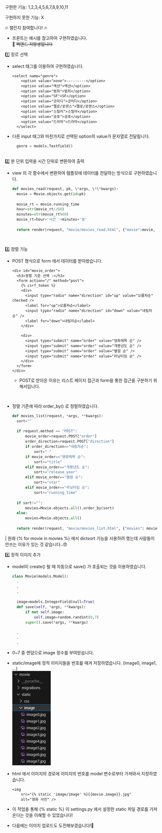 구현한 기능: 1,2,3,4,5,6,7,8,9,10,11

구현하지 못한 기능: X

🔥 챌린지 참여합니다! 🔥

- 프론트는 예시를 참고하여 구현하였습니다.  
  👻 ~~백엔드 지망생입니다~~

1️⃣ 장르 선택

- select 태그를 이용하여 구현하였습니다.
  ```django
  <select name="genre">
      <option value="none">---------</option>
      <option value="액션">액션</option>
      <option value="범죄">범죄</option>
      <option value="SF">SF</option>
      <option value="코미디">코미디</option>
      <option value="멜로/로맨스">멜로/로맨스</option>
      <option value="스릴러">스릴러</option>
      <option value="공포">공포</option>
      <option value="드라마">드라마</option>
    </select>
  ```
- 다른 input 태그와 마찬가지로 선택된 option의 value가 문자열로 전달됩니다.
  ```python
    genre = models.TextField()
  ```

<br/>
2️⃣ 분 단위 입력을 시간 단위로 변환하여 출력

- view 의 각 함수에서 변환하여 템플릿에 데이터를 전달하는 방식으로 구현하였습니다.

  ```python
  def movies_read(request, pk, \*args, \*\*kwargs):
    movie = Movie.objects.get(id=pk)

    movie_rt = movie.running_time
    hour=str(movie_rt//60)
    minutes=str(movie_rt%60)
    movie_rt=hour+'시간 '+minutes+'분'

    return render(request, "movie/movies_read.html", {"movie":movie, "movie_rt":movie_rt})
  ```

  <br/>

3️⃣ 정렬 기능

- POST 형식으로 form 에서 데이터를 받아왔습니다.

  ```django
  <div id="movie_order">
    <h3>정렬 기준 선택 :</h3>
    <form action="/" method="post">
      {% csrf_token %}
      <div>
        <input type="radio" name="direction" id="up" value="오름차순" checked />
        <label for="up">오름차순</label>
        <input type="radio" name="direction" id="down" value="내림차순" />
        <label for="down">내림차순</label>
      </div>

      <div>
        <input type="submit" name="order" value="영화제목 순" />
        <input type="submit" name="order" value="개봉년도 순" />
        <input type="submit" name="order" value="별점 순" />
        <input type="submit" name="order" value="러닝타임 순" />
      </div>
    </form>
  </div>
  ```

  - POST로 받아온 이유는 리스트 페이지 접근과 form을 통한 접근을 구분하기 위해서입니다.

    <br/>

- 정렬 기준에 따라 order_by() 로 정렬하였습니다.

  ```python
  def movies_list(request, *args, **kwargs):
    sort=""

    if request.method == "POST":
        movie_order=request.POST["order"]
        order_direction=request.POST["direction"]
        if order_direction=="내림차순":
            sort="-"
        if movie_order=="영화제목 순":
            sort+="title"
        elif movie_order=="개봉년도 순":
            sort+="release_year"
        elif movie_order=="별점 순":
            sort+="star"
        elif movie_order=="러닝타임 순":
            sort+="running_time"

    if sort!="":
        movies=Movie.objects.all().order_by(sort)
    else:
        movies=Movie.objects.all()

    return render(request, "movie/movies_list.html", {"movies": movies})
  ```

| 원래 {% for movie in movies %} 에서 dictsort 기능을 사용하려 했는데 사람들이 안쓰는 이유가 있는 것 같습니다..😞

4️⃣ 정적 이미지 추가

- model이 create() 될 때 자동으로 save() 가 호출되는 것을 이용하였습니다.

  ```python
  class Movie(models.Model):
    .
    .
    .

    image=models.IntegerField(null=True)
    def save(self, *args, **kwargs):
        if not self.image:
            self.image=random.randint(0,7)
        super().save(*args, **kwargs)

    .
    .
    .
  ```

- 0~7 중 랜덤으로 image 정수를 부여받습니다.
- static/image에 정적 이미지들을 번호를 매겨 저장하였습니다. (image0, image1, ...)  
  ![](readme_img.png)
- html 에서 이미지의 경로에 이미지의 번호를 model 변수로부터 가져와서 지정하였습니다.
  ```django
  <img
      src="{% static 'image/image' %}{{movie.image}}.jpg"
      alt="영화 사진" />
  ```
- 이 작업을 통해 {% static %} 이 settings.py 에서 설정한 static 파일 경로를 가져온다는 것을 이해할 수 있었습니다!
- 다음에는 이미지 업로드도 도전해보겠습니다!👊
